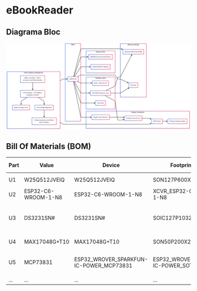 # eBookReader

## Diagrama Bloc

![Block Diagram](image.png)

## Bill Of Materials (BOM)

| Part  | Value              | Device                  | Footprint Name                | Detailed Description                                | ARROW_PART_NUMBER | ARROW_PRICE-STOCK | AVAILABILITY | CENTROID_NOT_SPECIFIED | CHECK_PRICES | COPYRIGHT | DATASHEET                                                                                                                                                                       |
|-------|--------------------|-------------------------|-------------------------------|-----------------------------------------------------|-------------------|-------------------|--------------|------------------------|--------------|-----------|---------------------------------------------------------------------------------------------------------------------------------------------------------------------------------|
| U1    | W25Q512JVEIQ       | W25Q512JVEIQ            | SON127P600X800X80-9N           | Check availability                                  | nan               | nan               | In Stock     | nan                    | [Link](https://www.snapeda.com/parts/W25Q512JVEIQ/Winbond+Electronics/view-part/?ref=eda) | nan       | [Datasheet](https://www.snapeda.com/parts/W25Q512JVEIQ/Winbond%20Electronics/datasheet/)                                                                                    |
| U2    | ESP32-C6-WROOM-1-N8| ESP32-C6-WROOM-1-N8     | XCVR_ESP32-C6-WROOM-1-N8       | Check availability                                  | nan               | nan               | In Stock     | nan                    | [Link](https://www.snapeda.com/parts/ESP32-C6-WROOM-1-N8/Espressif+Systems/view-part/?ref=eda) | nan       | [Datasheet](https://www.snapeda.com/parts/ESP32-C6-WROOM-1-N8/Espressif%20Systems/datasheet/)                                                                               |
| U3    | DS3231SN#          | DS3231SN#               | SOIC127P1032X265-16N           | Real Time Clock Serial 16-Pin SOIC W T/R Check availability | nan        | nan               | In Stock     | nan                    | [Link](https://www.snapeda.com/parts/DS3231SN%23/Analog+Devices/view-part/?ref=eda)      | nan       | [Datasheet](https://www.snapeda.com/parts/DS3231SN%23/Analog%20Devices/datasheet/)                                                                                         |
| U4    | MAX17048G+T10      | MAX17048G+T10           | SON50P200X200X80-9N            | Check availability                                  | nan               | nan               | In Stock     | nan                    | [Link](https://www.snapeda.com/parts/MAX17048G+T10/Analog+Devices/view-part/?ref=eda)    | nan       | [Datasheet](https://www.snapeda.com/parts/MAX17048G+T10/Analog%20Devices/datasheet/)                                                                                         |
| U5    | MCP73831           | ESP32_WROVER_SPARKFUN-IC-POWER_MCP73831 | ESP32_WROVER_SPARKFUN-IC-POWER_SOT23-5 | MCP73831T Li-Ion, Li-Pol Controller                 | nan               | nan               | nan          | nan                    | [Link](https://eu.mouser.com/ProductDetail/Microchip-Technology/MCP73831T-2ACI-OT?qs=yUQqVecv4qvbBQBGbHx0Mw%3D%3D) | nan       | [Datasheet](https://ro.mouser.com/datasheet/2/268/MCP73831_Family_Data_Sheet_DS20001984H-3441711.pdf)         |
| ...   | ...                | ...                     | ...                           | ...                                                 | ...               | ...               | ...          | ...                    | ...          | ...       | ...                                                                                                                                                                             |
